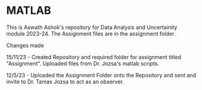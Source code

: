 # MATLAB

This is Aswath Ashok's repository for Data Analysis and Uncertainity module 2023-24. 
The Assignment files are in the assignment folder.

Changes made

15/11/23 - 
Created Repository and required folder for assignment titled "Assignment".
Uploaded files from Dr. Jozsa's matlab scripts.

12/5/23 - 
Uploaded the Assignment Folder onto the Repository and sent and invite to Dr. Tamas Jozsa to act as an observer.

